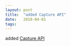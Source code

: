 ```yaml
---
layout: post
title:  "added Capture API"
date:   2010-04-01
tags:   
---
```


added [Capture API](http://dret.typepad.com/dretblog/2010/04/html5-capture-api.html)

